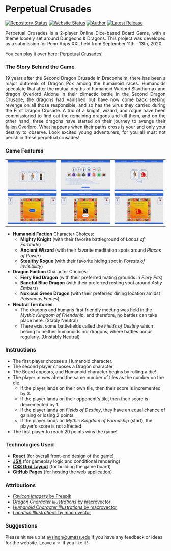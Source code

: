 # Perpetual Crusades

[![Repository Status](https://img.shields.io/badge/Repository%20Status-Maintained-dark%20green.svg)](https://github.com/AVS1508/perpetual-crusades/)
[![Website Status](https://img.shields.io/badge/Website%20Status-Online-green)](https://www.adityavsingh.com/perpetual-crusades)
[![Author](https://img.shields.io/badge/Author-Aditya%20Vikram%20Singh-blue.svg)](https://www.linkedin.com/in/AVS1508/)
[![Latest Release](https://img.shields.io/badge/Latest%20Release-12%20September%202020-yellow.svg)](https://github.com/AVS1508/perpetual-crusades/commit/master)

<p align="justify">Perpetual Crusades is a 2-player Online Dice-based Board Game, with a theme loosely set around Dungeons & Dragons. This project was developed as a submission for Penn Apps XXI, held from September 11th - 13th, 2020.</p>

You can play it over here: <a href="https://www.adityavsingh.com/perpetual-crusades" alt="Perpetual Crusades">Perpetual Crusades</a>!

### The Story Behind the Game

<p align="justify">19 years after the Second Dragon Crusade in Draconheim, there has been a major outbreak of Dragon Pox among the humanoid races. Humanoids speculate that after the mutual deaths of humanoid Warlord Slaythurnax and dragon Overlord Aldone in their climactic battle in the Second Dragon Crusade, the dragons had vanished but have now come back seeking revenge on all those responsible, and so has the virus they carried during the First Dragon Crusade. A trio of a knight, wizard, and rogue have been commissioned to find out the remaining dragons and kill them, and on the other hand, three dragons have started on their journey to avenge their fallen Overlord. What happens when their paths cross is your and only your destiny to observe. Look excited young adventurers, for you all must not perish in these perpetual crusades!</p>

### Game Features

<table>
<tr>
<td>
<img src="https://raw.githubusercontent.com/AVS1508/perpetual-crusades/master/images/%231%20Introduction.jpg" alt="Introduction">
</td>
<td>
<img src="https://raw.githubusercontent.com/AVS1508/perpetual-crusades/master/images/%232%20Instructions.jpg" alt="Instructions">
</td>
<td>
<img src="https://raw.githubusercontent.com/AVS1508/perpetual-crusades/master/images/%233%20Start%20Game.jpg" alt="Start Game">
</td>
</tr>
<tr>
<td>
<img src="https://raw.githubusercontent.com/AVS1508/perpetual-crusades/master/images/%234%20Gameplay%20Start.jpg" alt="Gameplay Start">
</td>
<td>
<img src="https://raw.githubusercontent.com/AVS1508/perpetual-crusades/master/images/%235%20Gameplay%20In-Progress.jpg" alt="Gameplay In-Progress">
</td>
<td>
<img src="https://raw.githubusercontent.com/AVS1508/perpetual-crusades/master/images/%236%20Game%20Over.jpg" alt="Game Over">
</td>
</tr>
</table>

- **Humanoid Faction** Character Choices:
  - **Mighty Knight** (with their favorite battleground of _Lands of Fortitude_)
  - **Ancient Wizard** (with their favorite meditation spots around _Places of Power_)
  - **Stealthy Rogue** (with their favorite hiding spot in _Forests of Invisibility_)
- **Dragon Faction** Character Choices:
  - **Fiery Red Dragon** (with their preferred mating grounds in _Fiery Pits_)
  - **Baneful Blue Dragon** (with their preferred resting spot around _Ashy Embers_)
  - **Noxious Green Dragon** (with their preferred dining location amidst _Poisonous Fumes_)
- **Neutral Territories**:
  - The dragons and humans first friendly meeting was held in the _Mythic Kingdom of Friendship_, and therefore, no battles can take place here. (Stably Neutral)
  - There exist some battlefields called the _Fields of Destiny_ which belong to neither humanoids nor dragons, where battles occur regularly. (Unstably Neutral)

### Instructions

- The first player chooses a Humanoid character.
- The second player chooses a Dragon character.
- The Board appears, and Humanoid character begins by rolling a die!
- The player moves ahead the same number of tiles as the number on the die.
  - If the player lands on their own tile, then their score is incremented by 3.
  - If the player lands on their opponent's tile, then their score is decremented by 1.
  - If the player lands on _Fields of Destiny_, they have an equal chance of gaining or losing 2 points.
  - If the player lands on _Mythic Kingdom of Friendship_ (start), the player's score is not affected.
- The first player to reach 20 points wins the game!

### Technologies Used

- [**React**](https://reactjs.org/) (for overall front-end design of the game)
- [**JSX**](https://reactjs.org/docs/introducing-jsx.html) (for gameplay logic and conditional rendering)
- [**CSS Grid Layout**](https://developer.mozilla.org/en-US/docs/Web/CSS/CSS_Grid_Layout#:~:text=CSS%20Grid%20Layout%20excels%20at,elements%20into%20columns%20and%20rows) (for building the game board)
- [**GitHub Pages**](https://pages.github.com/) (for hosting the web application)

### Attributions

- [_Favicon Imagery_ by Freepik](https://www.freepik.com/vectors/template)
- [_Dragon Character Illustrations_ by macrovector](https://www.freepik.com/vectors/dragon)
- [_Humanoid Character Illustrations_ by macrovector](https://www.freepik.com/vectors/retro)
- [_Location Illustrations_ by macrovector](https://www.freepik.com/vectors/tree)

### Suggestions

Please hit me up at avsingh@umass.edu if you have any feedback or ideas for the website. Leave a :star: &nbsp;if you like it!
